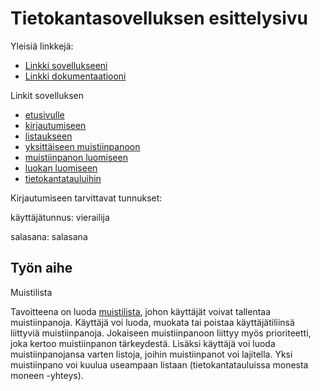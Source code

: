 # Tietokantasovelluksen esittelysivu

Yleisiä linkkejä:

* [Linkki sovellukseeni](http://jetolvan.users.cs.helsinki.fi/tsoha/)
* [Linkki dokumentaatiooni](https://github.com/dropleton/Tsoha-Bootstrap/tree/master/doc/Dokumentaatio.pdf)

Linkit sovelluksen

* [etusivulle](http://jetolvan.users.cs.helsinki.fi/tsoha/)
* [kirjautumiseen](http://jetolvan.users.cs.helsinki.fi/tsoha/login)
* [listaukseen](http://jetolvan.users.cs.helsinki.fi/tsoha/note)
* [yksittäiseen muistiinpanoon](http://jetolvan.users.cs.helsinki.fi/tsoha/note/1)
* [muistiinpanon luomiseen](http://jetolvan.users.cs.helsinki.fi/tsoha/note/new)
* [luokan luomiseen](http://jetolvan.users.cs.helsinki.fi/tsoha/createclass)
* [tietokantatauluihin](http://jetolvan.users.cs.helsinki.fi/tsoha/tietokantayhteys)

Kirjautumiseen tarvittavat tunnukset:

käyttäjätunnus: vierailija

salasana: salasana

## Työn aihe

Muistilista

Tavoitteena on luoda [muistilista](http://advancedkittenry.github.io/suunnittelu_ja_tyoymparisto/aiheet/Muistilista.html), johon käyttäjät voivat tallentaa muistiinpanoja. Käyttäjä voi luoda, muokata tai poistaa käyttäjätiliinsä liittyviä muistiinpanoja. Jokaiseen muistiinpanoon liittyy myös prioriteetti, joka kertoo muistiinpanon tärkeydestä. Lisäksi käyttäjä voi luoda muistiinpanojansa varten listoja, joihin muistiinpanot voi lajitella. Yksi muistiinpano voi kuulua useampaan listaan (tietokantatauluissa monesta moneen -yhteys).

